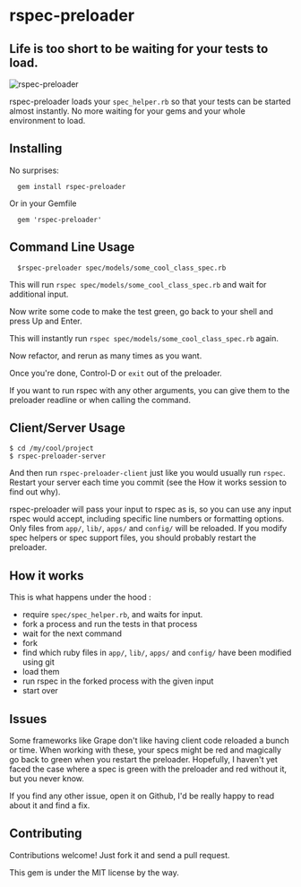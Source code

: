 rspec-preloader
===============

Life is too short to be waiting for your tests to load.
---

![rspec-preloader](https://cloud.githubusercontent.com/assets/1840367/7346923/71b0b9ea-ece3-11e4-8423-be241b365d50.gif)


rspec-preloader loads your `spec_helper.rb` so that your tests can be started almost instantly. No more waiting for your gems and your whole environment to load.

Installing
---
No surprises:
```
  gem install rspec-preloader
```

Or in your Gemfile
```
  gem 'rspec-preloader'
```

Command Line Usage
---

```
  $rspec-preloader spec/models/some_cool_class_spec.rb
```
This will run `rspec spec/models/some_cool_class_spec.rb` and wait for additional input.

Now write some code to make the test green, go back to your shell and press Up and Enter.

This will instantly run `rspec spec/models/some_cool_class_spec.rb` again.

Now refactor, and rerun as many times as you want.

Once you're done, Control-D or `exit` out of the preloader.

If you want to run rspec with any other arguments, you can give them to the preloader readline or when calling the command.

Client/Server Usage
---

```
$ cd /my/cool/project
$ rspec-preloader-server
```
And then run `rspec-preloader-client` just like you would usually run `rspec`.
Restart your server each time you commit (see the How it works session to find out why).


rspec-preloader will pass your input to rspec as is, so you can use any input rspec would accept, including specific line numbers or formatting options.
Only files from `app/`, `lib/`, `apps/` and `config/` will be reloaded. If you modify spec helpers or spec support files, you should probably restart the preloader.

How it works
---
This is what happens under the hood :
- require `spec/spec_helper.rb`, and waits for input.
- fork a process and run the tests in that process
- wait for the next command
- fork
- find which ruby files in `app/`, `lib/`, `apps/` and `config/` have been modified using git
- load them
- run rspec in the forked process with the given input
- start over

Issues
---
Some frameworks like Grape don't like having client code reloaded a bunch or time.
When working with these, your specs might be red and magically go back to green when you restart the preloader.
Hopefully, I haven't yet faced the case where a spec is green with the preloader and red without it, but you never know.

If you find any other issue, open it on Github, I'd be really happy to read about it and find a fix.

Contributing
---
Contributions welcome! Just fork it and send a pull request.

This gem is under the MIT license by the way.
